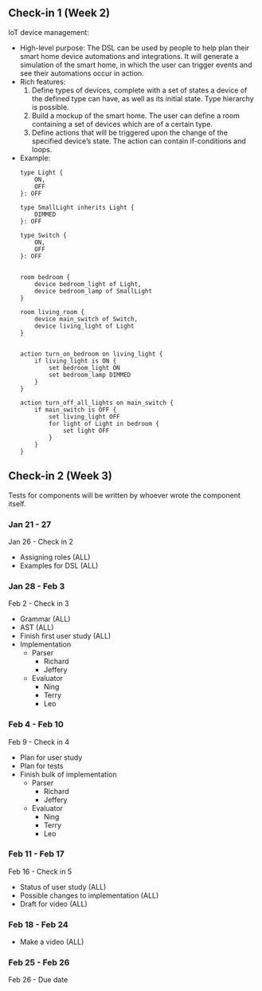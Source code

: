 ## Check-in 1 (Week 2)

IoT device management:
- High-level purpose: The DSL can be used by people to help plan their smart home device automations and integrations. It will generate a simulation of the smart home, in which the user can trigger events and see their automations occur in action.
- Rich features:
  1. Define types of devices, complete with a set of states a device of the defined type can have, as well as its initial state. Type hierarchy is possible.
  2. Build a mockup of the smart home. The user can define a room containing a set of devices which are of a certain type.
  3. Define actions that will be triggered upon the change of the specified device’s state. The action can contain if-conditions and loops.
- Example:
    ```
    type Light {
        ON,
        OFF
    }: OFF
    
    type SmallLight inherits Light {
        DIMMED
    }: OFF
    
    type Switch {
        ON,
        OFF
    }: OFF
    
  
    room bedroom {
        device bedroom_light of Light,
        device bedroom_lamp of SmallLight
    }
    
    room living_room {
        device main_switch of Switch,
        device living_light of Light
    }
    
    
    action turn_on_bedroom on living_light {
        if living_light is ON {
            set bedroom_light ON
            set bedroom_lamp DIMMED
        }
    }
    
    action turn_off_all_lights on main_switch {
        if main_switch is OFF {
            set living_light OFF
            for light of Light in bedroom {
                set light OFF
            }
        }
    }
    ```
    
    
## Check-in 2 (Week 3)
    
Tests for components will be written by whoever wrote the component itself.

### Jan 21 - 27
Jan 26 - Check in 2 
- Assigning roles (ALL)
- Examples for DSL (ALL)
### Jan 28 - Feb 3
Feb 2 - Check in 3
- Grammar (ALL)
- AST (ALL)
- Finish first user study (ALL)
- Implementation
  - Parser
    - Richard
    - Jeffery
  - Evaluator
    - Ning
    - Terry
    - Leo
### Feb 4 - Feb 10
Feb 9 - Check in 4
- Plan for user study
- Plan for tests
- Finish bulk of implementation
  - Parser
    - Richard
    - Jeffery
  - Evaluator
    - Ning
    - Terry
    - Leo
### Feb 11 - Feb 17
Feb 16 - Check in 5
- Status of user study (ALL)
- Possible changes to implementation (ALL)
- Draft for video (ALL)
### Feb 18 - Feb 24
- Make a video (ALL)
### Feb 25 - Feb 26
Feb 26 - Due date
